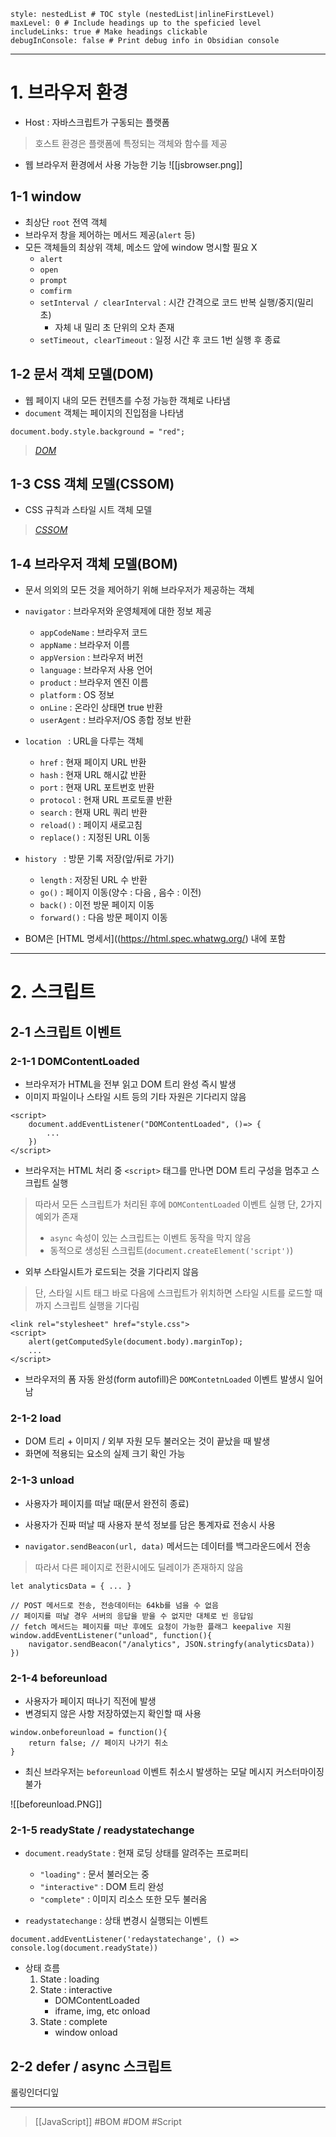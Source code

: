 ```table-of-contents
style: nestedList # TOC style (nestedList|inlineFirstLevel)
maxLevel: 0 # Include headings up to the speficied level
includeLinks: true # Make headings clickable
debugInConsole: false # Print debug info in Obsidian console
```
---
# 1. 브라우저 환경

-  Host : 자바스크립트가 구동되는 플랫폼
> 호스트 환경은 플랫폼에 특정되는 객체와 함수를 제공

- 웹 브라우저 환경에서 사용 가능한 기능
![[jsbrowser.png]]

## 1-1 window

- 최상단 `root` 전역 객체
- 브라우저 창을 제어하는 메서드 제공(`alert` 등)
- 모든 객체들의 최상위 객체, 메소드 앞에 window 명시할 필요 X
	- `alert`
	- `open`
	- `prompt`
	- `comfirm`
	- `setInterval / clearInterval` : 시간 간격으로 코드 반복 실행/중지(밀리 초)
		* 자체 내 밀리 초 단위의 오차 존재
	- `setTimeout, clearTimeout` : 일정 시간 후 코드 1번 실행 후 종료

## 1-2 문서 객체 모델(DOM)

- 웹 페이지 내의 모든 컨텐츠를 수정 가능한 객체로 나타냄
- `document` 객체는 페이지의 진입점을 나타냄
```
document.body.style.background = "red";
```

>*[DOM](https://dom.spec.whatwg.org/)*

## 1-3 CSS 객체 모델(CSSOM)

- CSS 규칙과 스타일 시트 객체 모델

>*[CSSOM](https://www.w3.org/TR/cssom-1/)*

## 1-4 브라우저 객체 모델(BOM)

- 문서 의외의 모든 것을 제어하기 위해 브라우저가 제공하는 객체

- `navigator` : 브라우저와 운영체제에 대한 정보 제공
	- `appCodeName` : 브라우저 코드
	- `appName` : 브라우저 이름
	- `appVersion` : 브라우저 버전 
	- `language` : 브라우저 사용 언어
	- `product` : 브라우저 엔진 이름
	- `platform` : OS 정보
	- `onLine` : 온라인 상태면 true 반환
	- `userAgent` : 브라우저/OS 종합 정보 반환

- `location ` : URL을 다루는 객체
	- `href` : 현재 페이지 URL 반환
	- `hash` : 현재 URL 해시값 반환
	- `port` : 현재 URL 포트번호 반환
	- `protocol` : 현재 URL 프로토콜 반환
	- `search` :  현재 URL 쿼리 반환
	- `reload()` : 페이지 새로고침
	- `replace()` : 지정된 URL 이동

- `history ` : 방문 기록 저장(앞/뒤로 가기)
	- `length` : 저장된 URL 수 반환
	- `go()` : 페이지 이동(양수 : 다음 , 음수 : 이전)
	- `back()` : 이전 방문 페이지 이동
	- `forward()` : 다음 방문 페이지 이동

- BOM은 [HTML 명세서]((https://html.spec.whatwg.org/) 내에 포함

---
# 2. 스크립트

## 2-1 스크립트 이벤트

### 2-1-1 DOMContentLoaded

- 브라우저가 HTML을 전부 읽고 DOM 트리 완성 즉시 발생
- 이미지 파일이나 스타일 시트 등의 기타 자원은 기다리지 않음
```
<script>
	document.addEventListener("DOMContentLoaded", ()=> {
		...
	})
</script>
```

- 브라우저는 HTML 처리 중 `<script>` 태그를 만나면 DOM 트리 구성을 멈추고 스크립트 실행
>따라서 모든 스크립트가 처리된 후에 `DOMContentLoaded` 이벤트 실행
>단, 2가지 예외가 존재
>	- `async` 속성이 있는 스크립트는 이벤트 동작을 막지 않음
>	- 동적으로 생성된 스크립트(`document.createElement('script')`)

- 외부 스타일시트가 로드되는 것을 기다리지 않음
>단, 스타일 시트 태그 바로 다음에 스크립트가 위치하면
>스타일 시트를 로드할 때까지 스크립트 실행을 기다림
```
<link rel="stylesheet" href="style.css">
<script>
	alert(getComputedSyle(document.body).marginTop);
	...
</script>
```

- 브라우저의 폼 자동 완성(form autofill)은 `DOMContetnLoaded` 이벤트 발생시 일어남

### 2-1-2 load

- DOM 트리 + 이미지 / 외부 자원 모두 불러오는 것이 끝났을 때 발생
- 화면에 적용되는 요소의 실제 크기 확인 가능

### 2-1-3 unload

- 사용자가 페이지를 떠날 때(문서 완전히 종료)
- 사용자가 진짜 떠날 때 사용자 분석 정보를 담은 통계자료 전송시 사용

- `navigator.sendBeacon(url, data)` 메서드는 데이터를 백그라운드에서 전송
>따라서 다른 페이지로 전환시에도 딜레이가 존재하지 않음
```
let analyticsData = { ... }

// POST 메서드로 전송, 전송데이터는 64kb를 넘을 수 없음
// 페이지를 떠날 경우 서버의 응답을 받을 수 없지만 대체로 빈 응답임
// fetch 메서드는 페이지를 떠난 후에도 요청이 가능한 플래그 keepalive 지원
window.addEventListener("unload", function(){
	navigator.sendBeacon("/analytics", JSON.stringfy(analyticsData))
})
```

### 2-1-4 beforeunload 

- 사용자가 페이지 떠나기 직전에 발생
- 변경되지 않은 사항 저장하였는지 확인할 때 사용
```
window.onbeforeunload = function(){
	return false; // 페이지 나가기 취소
}
```

- 최신 브라우저는 `beforeunload` 이벤트 취소시 발생하는 모달 메시지 커스터마이징 불가

![[beforeunload.PNG]]

### 2-1-5 readyState / readystatechange

- `document.readyState`  : 현재 로딩 상태를 알려주는 프로퍼티
	- `"loading"` : 문서 불러오는 중
	- `"interactive"` : DOM 트리 완성
	- `"complete"` : 이미지 리소스 또한 모두 불러옴

- `readystatechange` : 상태 변경시 실행되는 이벤트
```
document.addEventListener('redaystatechange', () => console.log(document.readyState))
```

- 상태 흐름
	1. State : loading
	2. State : interactive
		- DOMContentLoaded
		- iframe, img, etc onload
	3. State : complete
		- window onload

## 2-2 defer / async 스크립트

롤링인더디잎

---
>[[JavaScript]]
#BOM #DOM #Script
